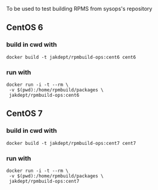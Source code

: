 
To be used to test building RPMS from sysops's repository

## CentOS 6
### build in cwd with ###
```
docker build -t jakdept/rpmbuild-ops:cent6 cent6
```

### run with ###
```
docker run -i -t --rm \
 -v $(pwd):/home/rpmbuild/packages \
 jakdept/rpmbuild-ops:cent6
```

## CentOS 7 ##
### build in cwd with ###
```
docker build -t jakdept/rpmbuild-ops:cent7 cent7
```

### run with ###
```
docker run -i -t --rm \
 -v $(pwd):/home/rpmbuild/packages \
 jakdept/rpmbuild-ops:cent7
```
